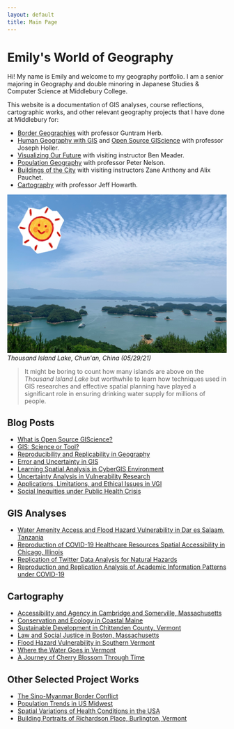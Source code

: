 ```yaml
---
layout: default
title: Main Page
---
```


# Emily's World of Geography

Hi! My name is Emily and welcome to my geography portfolio. I am a senior majoring in Geography and double minoring in Japanese Studies & Computer Science at Middlebury College.

This website is a documentation of GIS analyses, course reflections, cartographic works, and other relevant geography projects that I have done at Middlebury for:

- [Border Geographies](https://catalog.middlebury.edu/courses/view/catalog/catalog%2FMCUG/course/course%2FGEOG0202) with professor Guntram Herb.
- [Human Geography with GIS](https://catalog.middlebury.edu/courses/view/catalog/catalog%2FMCUG/course/course%2FGEOG0120) and [Open Source GIScience](http://gis4dev.github.io) with professor Joseph Holler.
- [Visualizing Our Future](https://catalog.middlebury.edu/courses/view/catalog/catalog%2FMCUG/course/course%2FGEOG1026) with visiting instructor Ben Meader.
- [Population Geography](https://catalog.middlebury.edu/courses/view/catalog/catalog%2FMCUG/course/course%2FGEOG0213) with professor Peter Nelson.
- [Buildings of the City](https://catalog.middlebury.edu/courses/view/catalog/catalog%2FMIISLPP/term/term%2F202210/course/course%2FINTD1240) with visiting instructors Zane Anthony and Alix Pauchet.
- [Cartography](https://geog0231.github.io/s22/) with professor Jeff Howarth.

![Lake](assets/IMG_7528.JPG)
*Thousand Island Lake, Chun'an, China (05/29/21)*


> It might be boring to count how many islands are above on the *Thousand Island Lake*
> but worthwhile to learn how techniques used in GIS researches and effective spatial planning have played a significant role in ensuring drinking water supply for millions of people.



## Blog Posts  


- [What is Open Source GIScience?](open-giscience)
- [GIS: Science or Tool?](science_tool)
- [Reproducibility and Replicability in Geography](r_r)
- [Error and Uncertainty in GIS](error_uncertainty)
- [Learning Spatial Analysis in CyberGIS Environment](cybergis)
- [Uncertainty Analysis in Vulnerability Research](vulnerability)
- [Applications, Limitations, and Ethical Issues in VGI](vgi)
- [Social Inequities under Public Health Crisis](covid_disability)


## GIS Analyses
- [Water Amenity Access and Flood Hazard Vulnerability in Dar es Salaam, Tanzania](dsm_analysis/dsm_report.md)
- [Reproduction of COVID-19 Healthcare Resources Spatial Accessibility in Chicago, Illinois](RPr-Kang/re-analysis.md)
- [Replication of Twitter Data Analysis for Natural Hazards](RE-Ida/ida.md)
- [Reproduction and Replication Analysis of Academic Information Patterns under COVID-19](covidpattern/report.md)

## Cartography
- [Accessibility and Agency in Cambridge and Somerville, Massachusetts](1026reports/week1.md)
- [Conservation and Ecology in Coastal Maine](1026reports/week2.md)
- [Sustainable Development in Chittenden County, Vermont](1026reports/week3.md)
- [Law and Social Justice in Boston, Massachusetts](1026reports/week4.md)
- [Flood Hazard Vulnerability in Southern Vermont](120reports/exam2.md)
- [Where the Water Goes in Vermont](gg231reports/proj1.md)
- [A Journey of Cherry Blossom Through Time](gg231reports/proj2.md)

## Other Selected Project Works
- [The Sino-Myanmar Border Conflict](https://storymaps.arcgis.com/stories/672602e5a37b4643a121110efa7d855a)
- [Population Trends in US Midwest](https://storymaps.arcgis.com/stories/ff1af04f57a54233bf9ef47762d03cd0)
- [Spatial Variations of Health Conditions in the USA](assets/ds_pre.pdf)
- [Building Portraits of Richardson Place, Burlington, Vermont](buildingportraits)

